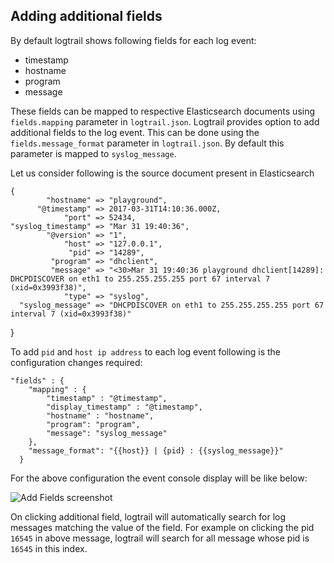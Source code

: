 ## Adding additional fields ##
By default logtrail shows following fields for each log event:

 - timestamp
 - hostname
 - program
 - message
 
These fields can be mapped to respective Elasticsearch documents using `fields.mapping` parameter in `logtrail.json`. Logtrail provides option to add additional fields to the log event. This can be done using the `fields.message_format` parameter in `logtrail.json`. By default this parameter is mapped to `syslog_message`. 

Let us consider following is the source document present in Elasticsearch

    {
            "hostname" => "playground",
          "@timestamp" => 2017-03-31T14:10:36.000Z,
                "port" => 52434,
    "syslog_timestamp" => "Mar 31 19:40:36",
            "@version" => "1",
                "host" => "127.0.0.1",
                 "pid" => "14289",
             "program" => "dhclient",
             "message" => "<30>Mar 31 19:40:36 playground dhclient[14289]: DHCPDISCOVER on eth1 to 255.255.255.255 port 67 interval 7 (xid=0x3993f38)",
                "type" => "syslog",
      "syslog_message" => "DHCPDISCOVER on eth1 to 255.255.255.255 port 67 interval 7 (xid=0x3993f38)"
}


To add `pid` and `host ip address` to each log event following is the configuration changes required:



    "fields" : {
        "mapping" : {
            "timestamp" : "@timestamp",
            "display_timestamp" : "@timestamp",
            "hostname" : "hostname",
            "program": "program",
            "message": "syslog_message"
        },
        "message_format": "{{host}} | {pid} : {{syslog_message}}"
      }
     
For the above configuration the event console display will be like below:

![Add Fields screenshot](https://raw.githubusercontent.com/sivasamyk/logtrail/message_format/docs/add_fields.png)

On clicking additional field, logtrail will automatically search for log messages matching the value of the field. For example on clicking the pid `16545` in above message, logtrail will search for all message whose pid is `16545` in this index.